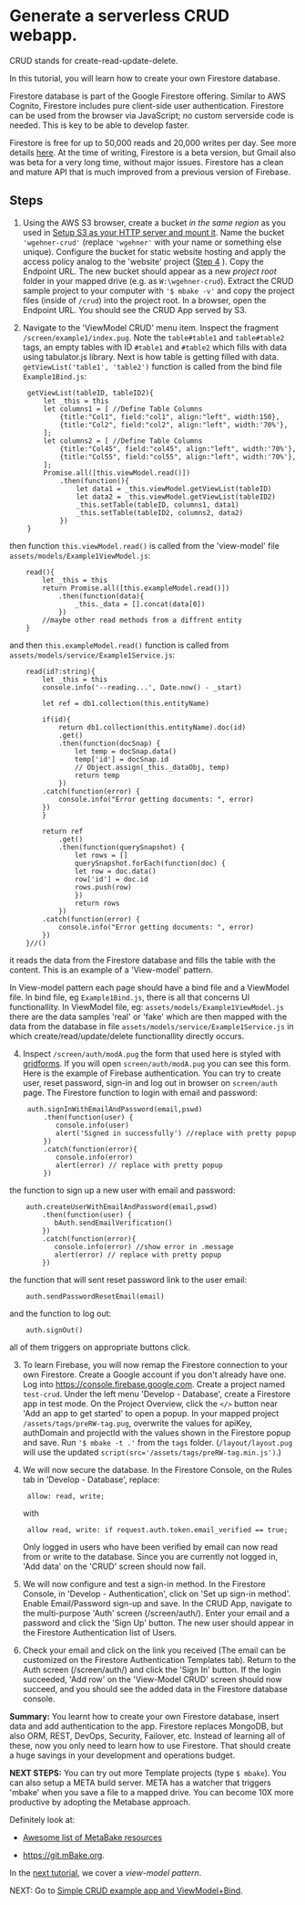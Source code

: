
# Generate a serverless CRUD webapp.

CRUD stands for create-read-update-delete. 

In this tutorial, you will learn how to create your own Firestore database.

Firestore database is part of the Google Firestore offering. Similar to AWS Cognito, Firestore includes pure client-side user authentication. Firestore can be used from the browser via JavaScript; no custom serverside code is needed. This is key to be able to develop faster.

Firestore is free for up to 50,000 reads and 20,000 writes per day. See more details [here](https://firebase.google.com/docs/Firestore/quotas). At the time of writing, Firestore is a beta version, but Gmail also was beta for a very long time, without major issues. Firestore has a clean and mature API that is much improved from a previous version of Firebase. 

## Steps

1. Using the AWS S3 browser, create a bucket _in the same region_ as you used in [Setup S3 as your HTTP server and mount it](/s3_n_webdrive_mount/). Name the bucket `'wgehner-crud'` (replace `'wgehner'` with your name or something else unique). Configure the bucket for static website hosting and apply the access policy analog to the 'website' project ([Step 4](/s3_n_webdrive_mount/) ). Copy the Endpoint URL. The new bucket should appear as a new _project root_ folder in your mapped drive (e.g. as `W:\wgehner-crud`). Extract the CRUD sample project to your computer with `'$ mbake -v'` and copy the project files (inside of `/crud`) into the project root. In a browser, open the Endpoint URL. You should see the CRUD App served by S3. 

2. Navigate to the 'ViewModel CRUD' menu item. Inspect the fragment `/screen/example1/index.pug`. Note the `table#table1` and `table#table2` tags, an empty tables with ID `#table1` and `#table2` which fills with data using tabulator.js library.
Next is how table is getting filled with data. `getViewList('table1', 'table2')` function is called from the bind file `Example1Bind.js`:

		getViewList(tableID, tableID2){
			let _this = this
			let columns1 = [ //Define Table Columns
				{title:"Col1", field:"col1", align:"left", width:150},
				{title:"Col2", field:"col2", align:"left", width:'70%'},
			];
			let columns2 = [ //Define Table Columns
				{title:"Col45", field:"col45", align:"left", width:'70%'},
				{title:"Col55", field:"col55", align:"left", width:'70%'},
			];
			Promise.all([this.viewModel.read()])
				.then(function(){
					let data1 = _this.viewModel.getViewList(tableID)
					let data2 = _this.viewModel.getViewList(tableID2)
					_this.setTable(tableID, columns1, data1)
					_this.setTable(tableID2, columns2, data2)
				})
		}

then function `this.viewModel.read()` is called from the 'view-model' file `assets/models/Example1ViewModel.js`:

		read(){
			let _this = this
			return Promise.all([this.exampleModel.read()])
				.then(function(data){
					_this._data = [].concat(data[0])
				})
			//maybe other read methods from a diffrent entity
		}

and then `this.exampleModel.read()` function is called from `assets/models/service/Example1Service.js`:

		read(id?:string){
			let _this = this
			console.info('--reading...', Date.now() - _start)

			let ref = db1.collection(this.entityName)

			if(id){
				return db1.collection(this.entityName).doc(id)
				.get()
				.then(function(docSnap) {
					let temp = docSnap.data()
					temp['id'] = docSnap.id
					// Object.assign(_this._dataObj, temp)
					return temp
				})
			.catch(function(error) {
				console.info("Error getting documents: ", error)
			})
			}

			return ref
				.get()
				.then(function(querySnapshot) {
					let rows = []
					querySnapshot.forEach(function(doc) {
					let row = doc.data()
					row['id'] = doc.id
					rows.push(row)
					})
					return rows
				})
			.catch(function(error) {
				console.info("Error getting documents: ", error)
			})
		}//()

it reads the data from the Firestore database and fills the table with the content. This is an example of a 'View-model' pattern.

In View-model pattern each page should have a bind file and a ViewModel file. In bind file, eg `Example1Bind.js`, there is all that сoncerns UI functionallity. In ViewModel file, eg: `assets/models/Example1ViewModel.js` there are the data samples 'real' or 'fake' which are then mapped with the data from the database in file `assets/models/service/Example1Service.js` in which create/read/update/delete functionallity directly occurs.

4. Inspect `/screen/auth/modA.pug` the form that used here is styled with [gridforms](http://kumailht.com/gridforms/). If you will open `screen/auth/modA.pug` you can see this form. Here is the example of Firebase authentication. You can try to create user, reset password, sign-in and log out in browser on `screen/auth` page. 
The Firestore function to login with email and password:

		auth.signInWithEmailAndPassword(email,pswd)
            .then(function(user) {
               console.info(user)
               alert('Signed in successfully') //replace with pretty popup
            })
            .catch(function(error){
               console.info(error)
               alert(error) // replace with pretty popup
            })

the function to sign up a new user with email and password:

		auth.createUserWithEmailAndPassword(email,pswd)
            .then(function(user) {
               bAuth.sendEmailVerification()
            })
            .catch(function(error){
               console.info(error) //show error in .message
               alert(error) // replace with pretty popup
            })

the function that will sent reset password link to the user email:

		auth.sendPasswordResetEmail(email)

and the function to log out:

		auth.signOut()

all of them triggers on appropriate buttons click.


3. To learn Firebase, you will now remap the Firestore connection to your own Firestore. Create a Google account if you don't already have one. Log into <https://console.firebase.google.com>. Create a project named `test-crud`. Under the left menu 'Develop - Database', create a Firestore app in test mode.
On the Project Overview, click the `</>` button near 'Add an app to get started' to open a popup. In your mapped project `/assets/tags/preRW-tag.pug`, overwrite the values for apiKey, authDomain and projectId with the values shown in the Firestore popup and save. Run `'$ mbake -t .'` from the `tags` folder. (`/layout/layout.pug` will use the updated `script(src='/assets/tags/preRW-tag.min.js')`.)

7. We will now secure the database. In the Firestore Console, on the Rules tab in 'Develop - Database', replace:

		allow: read, write;

	with  

		allow read, write: if request.auth.token.email_verified == true;

	Only logged in users who have been verified by email can now read from or write to the database. Since you are currently not logged in, 'Add data' on the 'CRUD' screen should now fail.

8. We will now configure and test a sign-in method. In the Firestore Console, in 'Develop - Authentication', click on 'Set up sign-in method'. Enable Email/Password sign-up and save. In the CRUD App, navigate to the multi-purpose 'Auth' screen (/screen/auth/). Enter your email and a password and click the 'Sign Up' button. The new user should appear in the Firestore Authentication list of Users.

9. Check your email and click on the link you received (The email can be customized on the Firestore Authentication Templates tab). Return to the Auth screen (/screen/auth/) and click the 'Sign In' button. If the login succeeded, 'Add row' on the 'View-Model CRUD' screen should now succeed, and you should see the added data in the Firestore database console.

__Summary:__ You learnt how to create your own Firestore database, insert data and add authentication to the app.
Firestore replaces MongoDB, but also ORM, REST, DevOps, Security, Failover, etc. Instead of learning all of these, now you only need to learn how to use Firestore. That should create a huge savings in your development and operations budget.

__NEXT STEPS:__ You can try out more Template projects (type `$ mbake`). You can also setup a META build server. META has a watcher that triggers 'mbake' when you save a file to a mapped drive. You can become 10X more productive by adopting the Metabase approach. 

Definitely look at:

- <a href='https://github.com/MetaBake/_mBake/tree/master/awesomeReference' target='_blank'>Awesome list of MetaBake resources</a>

- <https://git.mBake.org>.


In the [next tutorial](/model/), we cover a _view-model pattern_.

NEXT: Go to [Simple CRUD example app and ViewModel+Bind](/model/).
